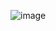  ![image](https://github.com/NicolasMelim/Calculadora-de-Gorjeta/assets/113802636/81c1bbbe-9124-4f7a-8e9e-9cb9a9328f5e)

